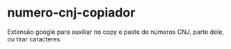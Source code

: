 # numero-cnj-copiador
Extensão google para auxiliar no copy e paste de números CNJ, parte dele,  ou tirar caracteres
